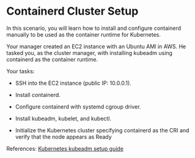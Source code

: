 # Containerd Cluster Setup

In this scenario, you will learn how to install and configure containerd manually to be used as the container runtime for Kubernetes.

Your manager created an EC2 instance with an Ubuntu AMI in AWS. He tasked you, as the cluster manager, with installing kubeadm using containerd as the container runtime.

Your tasks:

- SSH into the EC2 instance (public IP: 10.0.0.1).

- Install containerd.

- Configure containerd with systemd cgroup driver.

- Install kubeadm, kubelet, and kubectl.

- Initialize the Kubernetes cluster specifying containerd as the CRI and verify that the node appears as Ready

References:
[Kubernetes kubeadm setup guide](https://kubernetes.io/docs/reference/setup-tools/kubeadm/)
